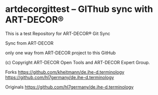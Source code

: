 # artdecorgittest – GIThub sync with ART-DECOR®

This is a test Repository for ART-DECOR® Git Sync

Sync from ART-DECOR

only one way from ART-DECOR project to this GitHub


(c) Copyright ART-DECOR Open Tools and ART-DECOR Expert Group.

Forks
https://github.com/kheitmann/de.ihe-d.terminology
https://github.com/hl7germany/de.ihe-d.terminology

Originals
https://github.com/hl7germany/de.ihe-d.terminology
